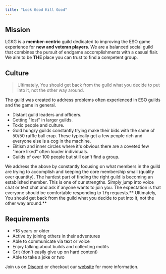 ```yaml
---
title: "Look Good Kill Good"
---
```


## Mission

LGKG is a **member-centric** guild dedicated to improving the ESO game experience for **new and veteran players**. We are a balanced social guild that combines the pursuit of endgame accomplishments with a casual flair. We aim to be **THE** place you can trust to find a competent group.

## Culture

> Ultimately, You should get back from the guild what you decide to put into it, not the other way around.

The guild was created to address problems often experienced in ESO guilds and the game in general.

- Distant guild leaders and officers.
- Getting "lost" in larger guilds.
- Toxic people and culture.
- Gold hungry guilds constantly trying make their bids with the same ol' 50/50 raffle bull crap. These typically get a few people rich and everyone else is a cog in the machine.
- Elitism and inner circles where it's obvious there are a coveted few "more liked" often louder individuals.
- Guilds of over 100 people but still can't find a group.

We address the above by constantly focusing on what members in the guild are trying to accomplish and keeping the core membership small (quality over quantity). The hardest part of finding the right guild is becoming an established member. This is one of our strengths. Simply jump into voice chat or text chat and ask if anyone wants to join you. The expectation is that everyone should be comfortable responding to `lfg` requests.** Ultimately, You should get back from the guild what you decide to put into it, not the other way around.**

## Requirements

- +18 years or older
- Active by joining others in their adventures
- Able to communicate via text or voice
- Enjoy talking about builds and collecting motifs
- Grit (don't easily give up on hard content)
- Able to take a joke or two

Join us on [Discord](https://discord.gg/EKUyK9Z9SK) or checkout our [website](https://lookgoodkillgood.com) for more information.
